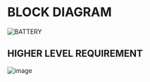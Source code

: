 # BLOCK DIAGRAM

![BATTERY](https://user-images.githubusercontent.com/99087988/160115769-6966ebdf-8a5c-4cfa-b601-4059c7e390e8.PNG)

## HIGHER LEVEL REQUIREMENT

![image](https://user-images.githubusercontent.com/99087988/160226486-eda77cf3-2337-4933-8ab3-57ec18848493.png)
